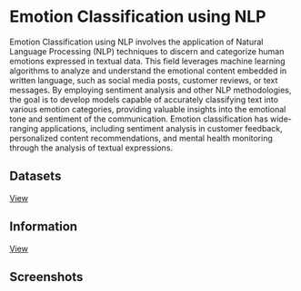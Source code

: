 # Emotion Classification using NLP
Emotion Classification using NLP involves the application of Natural Language Processing (NLP) techniques to discern and categorize human emotions expressed in textual data. This field leverages machine learning algorithms to analyze and understand the emotional content embedded in written language, such as social media posts, customer reviews, or text messages. By employing sentiment analysis and other NLP methodologies, the goal is to develop models capable of accurately classifying text into various emotion categories, providing valuable insights into the emotional tone and sentiment of the communication. Emotion classification has wide-ranging applications, including sentiment analysis in customer feedback, personalized content recommendations, and mental health monitoring through the analysis of textual expressions.

## Datasets
[View](https://www.kaggle.com/datasets/anjaneyatripathi/emotion-classification-nlp?select=emotion-labels-val.csv)

## Information
[View](https://github.com/achmadhadikurnia/belajar-pengembangan-machine-learning-dicoding-certificate)

## Screenshots
